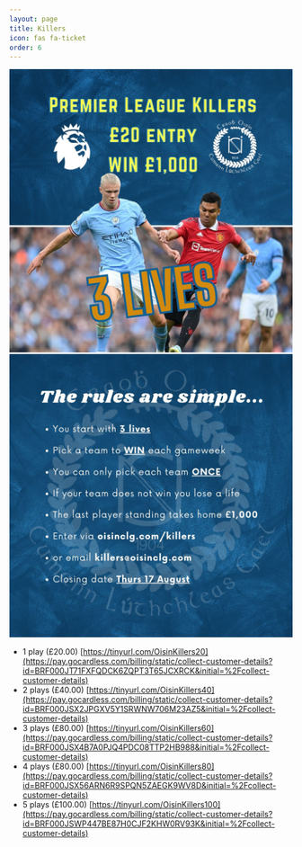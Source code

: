 ```yaml
---
layout: page
title: Killers
icon: fas fa-ticket
order: 6
---
```


![img-description](/assets/img/2023-killers-poster.jpeg)
![img-description](/assets/img/2023-killers-rules.jpeg)

- 1 play (£20.00) [https://tinyurl.com/OisinKillers20](https://pay.gocardless.com/billing/static/collect-customer-details?id=BRF000JT71FXFQDCK6ZQPT3T65JCXRCK&initial=%2Fcollect-customer-details)
- 2 plays (£40.00) [https://tinyurl.com/OisinKillers40](https://pay.gocardless.com/billing/static/collect-customer-details?id=BRF000JSX2JPGXV5Y1SRWNW706M23AZ5&initial=%2Fcollect-customer-details)
- 3 plays (£80.00) [https://tinyurl.com/OisinKillers60](https://pay.gocardless.com/billing/static/collect-customer-details?id=BRF000JSX4B7A0PJQ4PDC08TTP2HB988&initial=%2Fcollect-customer-details)
- 4 plays (£80.00) [https://tinyurl.com/OisinKillers80](https://pay.gocardless.com/billing/static/collect-customer-details?id=BRF000JSX56ARN6R9SPQN5ZAEGK9WV8D&initial=%2Fcollect-customer-details)
- 5 plays (£100.00) [https://tinyurl.com/OisinKillers100](https://pay.gocardless.com/billing/static/collect-customer-details?id=BRF000JSWP447BE87H0CJF2KHW0RV93K&initial=%2Fcollect-customer-details)
